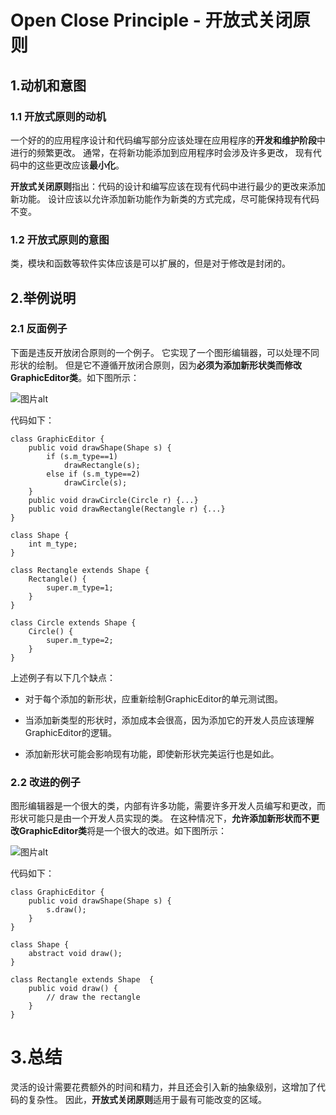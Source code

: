# Open Close Principle - 开放式关闭原则
## 1.动机和意图
### 1.1 开放式原则的动机
一个好的的应用程序设计和代码编写部分应该处理在应用程序的**开发和维护阶段**中进行的频繁更改。 通常，在将新功能添加到应用程序时会涉及许多更改， 现有代码中的这些更改应该**最小化**。

**开放式关闭原则**指出：代码的设计和编写应该在现有代码中进行最少的更改来添加新功能。 设计应该以允许添加新功能作为新类的方式完成，尽可能保持现有代码不变。  

### 1.2 开放式原则的意图
类，模块和函数等软件实体应该是可以扩展的，但是对于修改是封闭的。  

## 2.举例说明
### 2.1 反面例子
下面是违反开放闭合原则的一个例子。 它实现了一个图形编辑器，可以处理不同形状的绘制。 但是它不遵循开放闭合原则，因为**必须为添加新形状类而修改GraphicEditor类**。如下图所示：  

![图片alt](https://upload-images.jianshu.io/upload_images/4457287-bbc5b3fec35a5c94.gif?imageMogr2/auto-orient/strip|imageView2/2/w/436/format/webp "坏例子")  

代码如下：  

    class GraphicEditor {
        public void drawShape(Shape s) {
            if (s.m_type==1)
                drawRectangle(s);
            else if (s.m_type==2)
                drawCircle(s);
        }
        public void drawCircle(Circle r) {...}
        public void drawRectangle(Rectangle r) {...}
    }  
    
    class Shape {
        int m_type;
    }
    
    class Rectangle extends Shape {
        Rectangle() {
            super.m_type=1;
        }
    }
    
    class Circle extends Shape {
        Circle() {
            super.m_type=2;
        }
    }   
上述例子有以下几个缺点：  
- 对于每个添加的新形状，应重新绘制GraphicEditor的单元测试图。

- 当添加新类型的形状时，添加成本会很高，因为添加它的开发人员应该理解GraphicEditor的逻辑。

- 添加新形状可能会影响现有功能，即使新形状完美运行也是如此。
### 2.2 改进的例子
图形编辑器是一个很大的类，内部有许多功能，需要许多开发人员编写和更改，而形状可能只是由一个开发人员实现的类。 在这种情况下，**允许添加新形状而不更改GraphicEditor类**将是一个很大的改进。如下图所示：  

![图片alt](https://upload-images.jianshu.io/upload_images/4457287-f1d59e981b764c3d.gif?imageMogr2/auto-orient/strip|imageView2/2/w/453/format/webp "改进的例子")  

代码如下：  

    class GraphicEditor {
        public void drawShape(Shape s) {
            s.draw();
        }
    }
    
    class Shape {
        abstract void draw();
    }
    
    class Rectangle extends Shape  {
        public void draw() {
            // draw the rectangle
        }
    }   

# 3.总结
灵活的设计需要花费额外的时间和精力，并且还会引入新的抽象级别，这增加了代码的复杂性。 因此，**开放式关闭原则**适用于最有可能改变的区域。